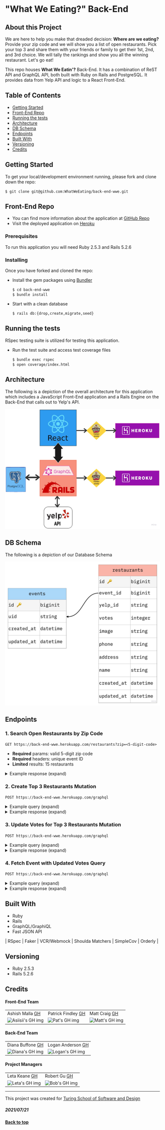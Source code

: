 # "What We Eating?" Back-End

## About this Project
We are here to help you make that dreaded decision: **Where are we eating?**
Provide your zip code and we will show you a list of open restaurants.
Pick your top 3 and share them with your friends or family to get their 1st, 2nd, and 3rd choice. We will tally the rankings and show you all the winning restaurant. Let's go eat!


This repo houses **What We Eatin'?** Back-End. It has a combination of ReST API and GraphQL API, both built with Ruby on Rails and PostgreSQL. It provides data from Yelp API and logic to a React Front-End.


## Table of Contents

  - [Getting Started](#getting-started)
  - [Front-End Repo](#front-end-repo)
  - [Running the tests](#running-the-tests)
  - [Architecture](#architecture)
  - [DB Schema](#db-schema)
  - [Endpoints](#endpoints)
  - [Built With](#built-with)
  - [Versioning](#versioning)
  - [Credits](#credits)

## Getting Started

To get your local/development environment running, please fork and clone down the repo:
  ```shell
  $ git clone git@github.com:WhatWeEating/back-end-wwe.git
  ```

## Front-End Repo

-  You can find more information about the application at [GitHub Repo](https://github.com/WhatWeEating/front-end-wwe)
- Visit the deployed application on [Heroku](https://mysterious-cove-94790.herokuapp.com/)

### Prerequisites

To run this application you will need Ruby 2.5.3 and Rails 5.2.6

### Installing
Once you have forked and cloned the repo:
- Install the gem packages using [Bundler](https://bundler.io/)
  ```shell
  $ cd back-end-wwe
  $ bundle install
  ```

- Start with a clean database
  ```shell
  $ rails db:{drop,create,migrate,seed}
  ```

## Running the tests
RSpec testing suite is utilized for testing this application.
- Run the test suite and access test coverage files
  ```shell
  $ bundle exec rspec
  $ open coverage/index.html
  ```

## Architecture
The following is a depiction of the overall architecture for this application which includes a JavaScript Front-End application and a Rails Engine on the Back-End that calls out to Yelp's API.

![](assets/README-3fa451ab.jpg)

## DB Schema
The following is a depiction of our Database Schema

![](assets/README-b48ee49d.jpg)

## Endpoints
### 1. Search Open Restaurants by Zip Code
  `GET https://back-end-wwe.herokuapp.com/restaurants?zip=<5-digit-code>`
  - **Required** params: valid 5-digit zip code
  - **Required** headers: unique event ID
  - **Limited** results: 15 restaurants

<details>
<summary>Example response (expand)</summary>

  ```json
  {
    "data": [
        {
            "id": "AKqb9TR9QdzJ1qdu8tkTzA",
            "type": "restaurant",
            "attributes": {
                "name": "Hair of the Dog Eatery",
                "image": "https://s3-media3.fl.yelpcdn.com/bphoto/gwaFPzFHysAIJ6e5YC2exQ/o.jpg",
                "rating": 4.0,
                "price": "$$",
                "address": "4000 Virginia Beach Blvd, Ste 210, Virginia Beach, VA 23452",
                "phone": "(757) 321-2200"
            }
        },
        {
            "id": "BfRDJuCXGJTYspHHgEN4zg",
            "type": "restaurant",
            "attributes": {
                "name": "Mazari Kebab and More",
                "image": "https://s3-media2.fl.yelpcdn.com/bphoto/O8HcqBaWHv_oHQ5U5wk6IA/o.jpg",
                "rating": 4.5,
                "price": "$$",
                "address": "676 N Witchduck Rd, Virginia Beach, VA 23462",
                "phone": "(757) 961-5968"
            }
        },
        {
            "id": "HH0O-DJNF34-SMmhKkK-AA",
            "type": "restaurant",
            "attributes": {
                "name": "The Route 58 Delicatessen",
                "image": "https://s3-media4.fl.yelpcdn.com/bphoto/SWhB05QOOBLuhk5Sw9uylw/o.jpg",
                "rating": 4.5,
                "price": "$$",
                "address": "4000 Virginia Beach Blvd, Ste 156, Virginia Beach, VA 23462",
                "phone": "(757) 227-5868"
            }
        }
      ]
    }
  ```
</details>

### 2. Create Top 3 Restaurants Mutation
`POST https://back-end-wwe.herokuapp.com/graphql`
<details>
<summary>Example query (expand)</summary>

  ```
  mutation {
        createRestaurants(input: {
          params: {
            first: {
              eventId: "1234500",
              yelpId: "f00d1sLyf311",
              image: "website",
              address: "578 st",
              phone: "125405648",
              name: "Cuisine All"
            },
            second: {
              eventId: "1234500",
              yelpId: "Gr2bs00menOMNoms",
              image: "webpage",
              address: "3 ave",
              phone: "458405648",
              name: "All the Yums"
            },
            third:{
              eventId: "1234500",
              yelpId: "suPP0fd2D2y",
              image: "imageaddress",
              address: "5 st",
              phone: "966405648",
              name: "Nom Noms for Dayz"
            }
            }}) {
      restaurant {
        name
        phone
        address
        votes
      }
    }
  }
  ```
</details>

<details>
<summary>Example response (expand)</summary>

```json
{
  "data": {
    "createRestaurants": {
      "restaurant": [
        {
          "name": "Cuisine All",
          "phone": "125405648",
          "address": "578 st",
          "votes": 0
        },
        {
          "name": "All the Yums",
          "phone": "458405648",
          "address": "3 ave",
          "votes": 0
        },
        {
          "name": "Nom Noms for Dayz",
          "phone": "966405648",
          "address": "5 st",
          "votes": 0
        }
      ]
    }
  }
}
```
</details>

### 3. Update Votes for Top 3 Restaurants Mutation
`POST https://back-end-wwe.herokuapp.com/graphql`
<details>
<summary>Example query (expand)</summary>

  ```
  mutation {
   updateRestaurants(input: {
    params: {
      first: {
        eventId: "1234500", yelpId: "f00d1sLyf311"
      },
      second: {
        eventId: "1234500", yelpId: "Gr2bs00menOMNoms"
      },
      third: {
        eventId: "1234500", yelpId: "suPP0fd2D2y"
      }
    }
  }) {
    restaurant {
    	yelpId
      votes
      name
    }
  }
}
  ```
</details>

<details>
<summary>Example response (expand)</summary>

```json
{
  "data": {
    "updateRestaurants": {
      "restaurant": [
        {
          "yelpId": "f00d1sLyf311",
          "votes": 3,
          "name": "Cuisine All"
        },
        {
          "yelpId": "Gr2bs00menOMNoms",
          "votes": 2,
          "name": "All the Yums"
        },
        {
          "yelpId": "suPP0fd2D2y",
          "votes": 1,
          "name": "Nom Noms for Dayz"
        }
      ]
    }
  }
}
```
</details>

### 4. Fetch Event with Updated Votes Query
`POST https://back-end-wwe.herokuapp.com/graphql`
<details>
<summary>Example query (expand)</summary>

  ```
  {
  fetchEvent(uid: "1234500") {
    uid
    restaurants {
      name
      yelpId
      votes
    }
  }
}
  ```
</details>

<details>
<summary>Example response (expand)</summary>

```json
{
  "data": {
    "fetchEvent": {
      "uid": "1234500",
      "restaurants": [
        {
          "name": "Cuisine All",
          "yelpId": "f00d1sLyf311",
          "votes": 3
        },
        {
          "name": "All the Yums",
          "yelpId": "Gr2bs00menOMNoms",
          "votes": 2
        },
        {
          "name": "Nom Noms for Dayz",
          "yelpId": "suPP0fd2D2y",
          "votes": 1
        }
      ]
    }
  }
}
```
</details>

## Built With
- Ruby
- Rails
- GraphQL/GraphiQL
- Fast JSON API

| RSpec   |  Faker  |  VCR/Webmock |  Shoulda Matchers | SimpleCov | Orderly |

## Versioning
- Ruby 2.5.3
- Rails 5.2.6

## Credits
#### Front-End Team
<table>
  <tr>
    <td> Ashish Malla <a href="https://github.com/asiisii">GH</td>
    <td> Patrick Findley <a href="https://github.com/Patfindley">GH</td>
    <td> Matt Craig <a href="https://github.com/mcraig2342">GH</td>
  </tr>
  <td>
    <img src="https://avatars.githubusercontent.com/u/36644181?v=4" alt="Asiisii's GH img"
  width="110" height="auto" />
  </td>  
  <td>
    <img src="https://avatars.githubusercontent.com/u/74931778?v=4" alt="Pat's GH img"
  width="110" height="auto" />
  </td>
  <td>
    <img src="https://avatars.githubusercontent.com/u/75296592?v=4" alt="Matt's GH img"
  width="110" height="auto" />
  </td>  
</table>

#### Back-End Team
<table>
  <tr>
    <td> Diana Buffone <a href="https://github.com/Diana20920">GH</td>
    <td> Logan Anderson <a href="https://github.com/loganjacob76">GH</td>
  </tr>
  <td>
    <img src="https://avatars.githubusercontent.com/u/71909590?v=4" alt="Diana's GH img"
  width="110" height="auto" />
  </td>  
  <td>
    <img src="https://avatars.githubusercontent.com/u/75458154?v=4" alt="Logan's GH img"
  width="110" height="auto" />
  </td>
</table>

#### Project Managers
<table>
  <tr>
    <td> Leta Keane <a href="https://github.com/letakeane">GH</td>
    <td> Robert Gu <a href="https://github.com/BobGu">GH</td>
  </tr>
  <td>
    <img src="https://avatars.githubusercontent.com/u/22563791?v=4" alt="Leta's GH img"
 width="110" height="auto" />
 </td>
  <td>
    <img src="https://avatars.githubusercontent.com/u/4348166?v=4" alt="Bob's GH img"
 width="110" height="auto" />
 </td>
</table>

**************************************************************************
This project was created for [Turing School of Software and Design](https://turing.io/)
##### 2021/07/21
**[Back to top](#table-of-contents)**
